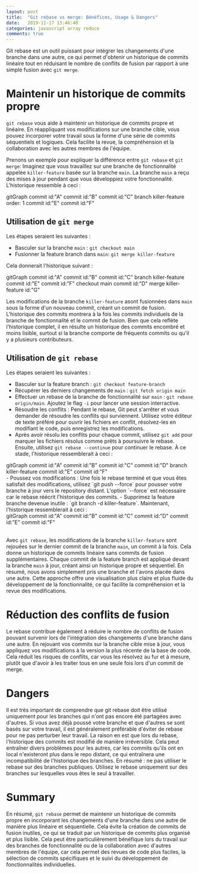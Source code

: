 ```yaml
---
layout: post
title:  "Git rebase vs merge: Bénéfices, Usage & Dangers"
date:   2019-11-17 13:46:40
categories: javascript array reduce
comments: true
---
```


Git rebase est un outil puissant pour intégrer les changements d'une branche dans une autre, ce qui permet d'obtenir un historique de commits linéaire tout en réduisant le nombre de conflits de fusion par rapport à une simple fusion avec `git merge`.

# Maintenir un historique de commits propre
`git rebase` vous aide à maintenir un historique de commits propre et linéaire. En réappliquant vos modifications sur une branche cible, vous pouvez incorporer votre travail sous la forme d'une série de commits séquentiels et logiques. Cela facilite la revue, la compréhension et la collaboration avec les autres membres de l'équipe.

Prenons un exemple pour expliquer la différence entre `git rebase` et `git merge`: Imaginez que vous travaillez sur une branche de fonctionnalité appelée `killer-feature` basée sur la branche `main`. La branche `main` a reçu des mises à jour pendant que vous développiez votre fonctionnalité. L'historique ressemble à ceci :
<div class="mermaid">
gitGraph
       commit id:"A"
       commit id:"B"
       commit id:"C"
       branch killer-feature order: 1
       commit id:"E"
       commit id:"F"
</div>

## Utilisation de `git merge`
Les étapes seraient les suivantes :  
- Basculer sur la branche `main` : `git checkout main`
- Fusionner la feature branch dans `main`: `git merge killer-feature`

Cela donnerait l'historique suivant :  
<div class="mermaid">
gitGraph
       commit id:"A"
       commit id:"B"
       commit id:"C"
       branch killer-feature
       commit id:"E"
       commit id:"F"
       checkout main
       commit id:"D"
       merge killer-feature id:"G"
</div>

Les modifications de la branche `killer-feature` asont fusionnées dans `main` sous la forme d'un nouveau commit, créant un commit de fusion. L'historique des commits montrera à la fois les commits individuels de la branche de fonctionnalité et le commit de fusion. Bien que cela reflète l'historique complet, il en résulte un historique des commits encombré et moins lisible, surtout si la branche comporte de fréquents commits ou qu'il y a plusieurs contributeurs.

## Utilisation de `git rebase`
Les étapes seraient les suivantes :  
- Basculer sur la feature branch : `git checkout feature-branch`
- Récupérer les derniers changements de `main` : `git fetch origin main`
- Effectuer un rebase de la branche de fonctionnalité sur `main` : `git rebase origin/main`. Ajoutez le flag `-i` pour lancer une session interractive.
- Résoudre les conflits : Pendant le rebase, Git peut s'arrêter et vous demander de résoudre les conflits qui surviennent. Utilisez votre éditeur de texte préféré pour ouvrir les fichiers en conflit, résolvez-les en modifiant le code, puis enregistrez les modifications.
- Après avoir résolu les conflits pour chaque commit, utilisez `git add` pour marquer les fichiers résolus comme prêts à poursuivre le rebase. Ensuite, utilisez `git rebase --continue` pour continuer le rebase. À ce stade, l'historique ressemblerait à ceci :
<div class="mermaid">
gitGraph
       commit id:"A"
       commit id:"B"
       commit id:"C"
       commit id:"D"
       branch killer-feature
       commit id:"E"
       commit id:"F"
</div>
- Poussez vos modifications : Une fois le rebase terminé et que vous êtes satisfait des modifications, utilisez `git push --force` pour pousser votre branche à jour vers le repository distant. L'option `--force` est nécessaire car le rebase réécrit l'historique des commits.
- Supprimez la feature branche devenue inutile : `git branch -d killer-feature`. Maintenant, l'historique ressemblerait à ceci :
<div class="mermaid">
gitGraph
       commit id:"A"
       commit id:"B"
       commit id:"C"
       commit id:"D"
       commit id:"E"
       commit id:"F"
</div>

<br>

Avec `git rebase`, les modifications de la branche `killer-feature` sont rejouées sur le dernier commit de la branche `main`, un commit à la fois. Cela donne un historique de commits linéaire sans commits de fusion supplémentaires. Chaque commit de la feature branch est appliqué devant la branche `main` à jour, créant ainsi un historique propre et séquentiel. En résumé, nous avons simplement pris une branche et l'avons placée dans une autre.
Cette approche offre une visualisation plus claire et plus fluide du développement de la fonctionnalité, ce qui facilite la compréhension et la revue des modifications.  

# Réduction des conflits de fusion
Le rebase contribue également à réduire le nombre de conflits de fusion pouvant survenir lors de l'intégration des changements d'une branche dans une autre. En rejouant vos commits sur la branche cible mise à jour, vous appliquez vos modifications à la version la plus récente de la base de code. Cela réduit les risques de conflits, car vous les résolvez au fur et à mesure, plutôt que d'avoir à les traiter tous en une seule fois lors d'un commit de merge.

# Dangers
Il est très important de comprendre que git rebase doit être utilisé uniquement pour les branches qui n'ont pas encore été partagées avec d'autres. Si vous avez déjà poussé votre branche et que d'autres se sont basés sur votre travail, il est généralement préférable d'éviter de rebase pour ne pas perturber leur travail. La raison en est que lors du rebase, l'historique des commits est modifié de manière irréversible. Cela peut entraîner divers problèmes pour les autres, car les commits qu'ils ont en local n'existeront plus dans le repo distant, ce qui entraînera une incompatibilité de l'historique des branches.
En résumé : ne pas utiliser le rebase sur des branches publiques. Utilisez le rebase uniquement sur des branches sur lesquelles vous êtes le seul à travailler.

# Summary
En résumé, `git rebase` permet de maintenir un historique de commits propre en incorporant les changements d'une branche dans une autre de manière plus linéaire et séquentielle. Cela évite la création de commits de fusion inutiles, ce qui se traduit par un historique de commits plus organisé et plus lisible. Cela peut être particulièrement bénéfique lors du travail sur des branches de fonctionnalité ou de la collaboration avec d'autres membres de l'équipe, car cela permet des revues de code plus faciles, la sélection de commits spécifiques et le suivi du développement de fonctionnalités individuelles.